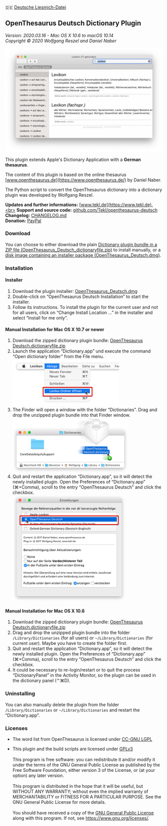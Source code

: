 🇩🇪 [Deutsche Liesmich-Datei](LIESMICH.md)

## OpenThesaurus Deutsch Dictionary Plugin

_Version: 2020.03.16 - Mac OS X 10.6 to macOS 10.14_<br>
_Copyright © 2020 Wolfgang Reszel and Daniel Naber_

![Screenshot](images/screenshots/OpenThesaurus_Screen_1.png)

This plugin extends Apple's Dictionary Application with a **German thesaurus**.

The content of this plugin is based on the online thesaurus [www.openthesaurus.de](https://www.openthesaurus.de/) by Daniel Naber.

The Python script to convert the OpenThesaurus dictionary into a dictionary plugin was developed by Wolfgang Reszel.

**Updates and further informations:** [www.tekl.de](https://www.tekl.de).<br>
**Support and source code:** [github.com/Tekl/openthesaurus-deutsch](https://github.com/Tekl/openthesaurus-deutsch)<br>
**Changelog:** [CHANGELOG.md](https://github.com/Tekl/openthesaurus-deutsch/blob/master/CHANGELOG.md)<br>
**Donation:** [PayPal](https://www.paypal.me/WolfgangReszel) 

### Download

You can choose to either download the plain [Dictionary plugin bundle in a ZIP file (OpenThesaurus_Deutsch_dictionaryfile.zip)](https://github.com/Tekl/openthesaurus-deutsch/releases) to install manually, or a [disk image containing an installer package (OpenThesaurus_Deutsch.dmg)](https://github.com/Tekl/openthesaurus-deutsch/releases).

### Installation

#### Installer

1. Download the plugin installer: [OpenThesaurus_Deutsch.dmg](https://github.com/Tekl/openthesaurus-deutsch/releases)
2. Double-click on “OpenThesaurus Deutsch Installation” to start the installer.
3. Follow its instructions. To install the plugin for the current user and not for all users, click on “Change Install Location …” in the installer and select “Install for me only”.

#### Manual Installation for Mac OS X 10.7 or newer

1. Download the zipped dictionary plugin bundle: [OpenThesaurus Deutsch.dictionaryfile.zip](https://github.com/Tekl/openthesaurus-deutsch/releases)
2. Launch the application “Dictionary.app” und execute the command “Open dictionary folder” from the File menu.<br>
   ![Step 1](images/manual%20installation/dict-inst-1cursor.png)
3. The Finder will open a window with the folder “Dictionaries”. Drag and drop the unzipped plugin bundle into that Finder window.<br>
   ![Step 2](images/manual%20installation/dict-inst-2cursor.png)
4. Quit and restart the application “Dictionary.app”, so it will detect the newly installed plugin. Open the Preferences of “Dictionary.app” (⌘+Comma), scroll to the entry “OpenThesaurus Deutsch” and click the checkbox.<br>
   ![Step 3](images/manual%20installation/dict-inst-3cursor.png)

#### Manual Installation for Mac OS X 10.6

1. Download the zipped dictionary plugin bundle: [OpenThesaurus Deutsch.dictionaryfile.zip](https://github.com/Tekl/openthesaurus-deutsch/releases)
2. Drag and drop the unzipped plugin bundle into the folder `/Library/Dictionaries` (for all users) or `~/Library/Dictionaries` (for current user). Maybe you have to create the folder first.
3. Quit and restart the application “Dictionary.app”, so it will detect the newly installed plugin. Open the Preferences of “Dictionary.app” (⌘+Comma), scroll to the entry “OpenThesaurus Deutsch” and click the checkbox.
4. It could be necessary to re-login/restart or to quit the process “DictionaryPanel” in the Activity Monitor, so the plugin can be used in the dictionary panel (⌃⌘D).

### Uninstalling

You can also manually delete the plugin from the folder `/Library/Dictionaries` or `~/Library/Dictionaries` and restart the “Dictionary.app”.

### Licenses

- The word list from OpenThesaurus is licensed under [CC-GNU LGPL](https://creativecommons.org/licenses/LGPL/2.1/)

- This plugin and the build scripts are licensed under [GPLv3](https://www.gnu.org/licenses/gpl.html)<br><br>
  This program is free software: you can redistribute it and/or modify it under the terms of the GNU General Public License as published by the Free Software Foundation, either version 3 of the License, or (at your option) any later version.<br><br>
  This program is distributed in the hope that it will be useful, but WITHOUT ANY WARRANTY; without even the implied warranty of MERCHANTABILITY or FITNESS FOR A PARTICULAR PURPOSE.  See the GNU General Public License for more details.<br><br>
  You should have received a copy of the [GNU General Public License](LICENSE) along with this program. If not, see <https://www.gnu.org/licenses/>.

